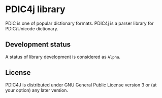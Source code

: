 # PDIC4j library

PDIC is one of popular dictionary formats.
PDIC4j is a parser library for PDIC/Unicode dictionary.

## Development status

A status of library development is considered as `Alpha`.

## License

PDIC4J is distributed under GNU General Public License version 3 or (at your option) any later version.
